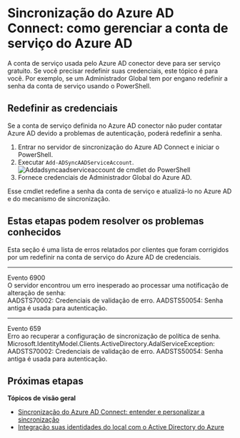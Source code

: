 <properties
    pageTitle="Sincronização do Azure AD Connect: como gerenciar a conta de serviço do Azure AD | Microsoft Azure"
    description="Este tópico documentos como restaurar a conta de serviço do Azure AD."
    services="active-directory"
    keywords="AADSTS70002, AADSTS50054, como redefinir a senha para a conta de serviço do conector de sincronização do Azure AD Connect"
    documentationCenter=""
    authors="andkjell"
    manager="femila"
    editor=""/>

<tags
    ms.service="active-directory"
    ms.workload="identity"
    ms.tgt_pltfrm="na"
    ms.devlang="na"
    ms.topic="article"
    ms.date="09/01/2016"
    ms.author="billmath"/>

# <a name="azure-ad-connect-sync-how-to-manage-the-azure-ad-service-account"></a>Sincronização do Azure AD Connect: como gerenciar a conta de serviço do Azure AD
A conta de serviço usada pelo Azure AD conector deve para ser serviço gratuito. Se você precisar redefinir suas credenciais, este tópico é para você. Por exemplo, se um Administrador Global tem por engano redefinir a senha da conta de serviço usando o PowerShell.

## <a name="reset-the-credentials"></a>Redefinir as credenciais
Se a conta de serviço definida no Azure AD conector não puder contatar Azure AD devido a problemas de autenticação, poderá redefinir a senha.

1. Entrar no servidor de sincronização do Azure AD Connect e iniciar o PowerShell.
2. Executar `Add-ADSyncAADServiceAccount`.  
![Addadsyncaadserviceaccount de cmdlet do PowerShell](./media/active-directory-aadconnectsync-howto-azureadaccount/addadsyncaadserviceaccount.png)
3. Fornece credenciais de Administrador Global do Azure AD.

Esse cmdlet redefine a senha da conta de serviço e atualizá-lo no Azure AD e do mecanismo de sincronização.

## <a name="known-issues-these-steps-can-solve"></a>Estas etapas podem resolver os problemas conhecidos
Esta seção é uma lista de erros relatados por clientes que foram corrigidos por um redefinir na conta de serviço do Azure AD de credenciais.

-----------
Evento 6900  
O servidor encontrou um erro inesperado ao processar uma notificação de alteração de senha:  
AADSTS70002: Credenciais de validação de erro. AADSTS50054: Senha antiga é usada para autenticação.

----------
Evento 659  
Erro ao recuperar a configuração de sincronização de política de senha. Microsoft.IdentityModel.Clients.ActiveDirectory.AdalServiceException:  
AADSTS70002: Credenciais de validação de erro. AADSTS50054: Senha antiga é usada para autenticação.

## <a name="next-steps"></a>Próximas etapas

**Tópicos de visão geral**

- [Sincronização do Azure AD Connect: entender e personalizar a sincronização](active-directory-aadconnectsync-whatis.md)
- [Integração suas identidades do local com o Active Directory do Azure](active-directory-aadconnect.md)

